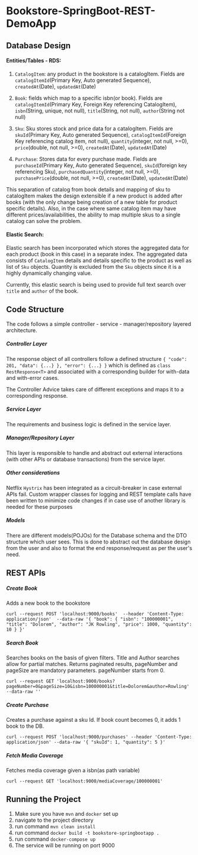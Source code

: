 # Bookstore-SpringBoot-REST-DemoApp

## Database Design

#### Entities/Tables - RDS: 
1. `CatalogItem`: any product in the bookstore is a catalogItem. Fields are `catalogItemId`(Primary Key, Auto generated Sequence),
`createdAt`(Date), `updatedAt`(Date)

2. `Book`: fields which map to a specific isbn(or book). Fields are `catalogItemId`(Primary Key, Foreign Key referencing CatalogItem), 
`isbn`(String, unique, not null), `title`(String, not null), `author`(String not null)

3. `Sku`: Sku stores stock and price data for a catalogItem. Fields are `skuId`(Primary Key, Auto generated Sequence), 
`catalogItemId`(Foreign Key referencing catalog item, not null), `quantity`(integer, not null, >=0), 
`price`(double, not null, >=0), `createdAt`(Date), `updatedAt`(Date)

4. `Purchase`: Stores data for every purchase made. Fields are `purchaseId`(Primary Key, Auto generated Sequence), `skuId`(foreign 
key referencing Sku), `purchasedQuantity`(integer, not null, >=0), `purchasePrice`(double, not null, >=0), `createdAt`(Date),
`updatedAt`(Date)

This separation of catalog from book details and mapping of sku to catalogItem makes the design extensible if a new product 
is added after books (with the only change being creation of a new table for product specific details).  Also, in the case
where same catalog item may have different prices/availabilities, the ability to map multiple skus to a single catalog can solve the
problem.


#### Elastic Search:
Elastic search has been incorporated which stores the aggregated data for each product (book in this case) in a separate index.
The aggregated data consists of `CatalogItem` details and details specific to the product as well as list of `Sku` objects.
Quantity is excluded from the `Sku` objects since it is a highly dynamically changing value.

Currently, this elastic search is being used to provide full text search over `title` and `author` of the book.


## Code Structure
The code follows a simple controller - service - manager/repository layered architecture.

##### Controller Layer
The response object of all controllers follow a defined structure 
`{
     "code": 201,
     "data": {...}
     },
     "error": {...}
 }`
 which is defined as  `class RestResponse<T>` and associated with a corresponding builder for with-data and with-error
 cases.
 
 The Controller Advice takes care of different exceptions and maps it to a corresponding response.
 
 
 ##### Service Layer
 The requirements and business logic is defined in the service layer.
 
 
 ##### Manager/Repository Layer
 This layer is responsible to handle and abstract out external interactions (with other APIs or database transactions) from
 the service layer.
 
 
 ##### Other considerations
 Netflix `Hystrix` has been integrated as a circuit-breaker in case external APIs fail.
 Custom wrapper classes for logging and REST template calls have been written to 
 minimize code changes if in case use of another library is needed for these purposes
 
 
 
 ##### Models
 There are different models(POJOs) for the Database schema and the DTO structure which user sees. This is done to abstract out
 the database design from the user and also to format the end response/request as per the user's need.


## REST APIs
##### Create Book
Adds a new book to the bookstore

`curl --request POST 'localhost:9000/books'  --header 'Content-Type: application/json'  --data-raw '{ "book": { "isbn": "100000001", "title": "Dolorem", "author": "JK Rowling", "price": 1000, "quantity": 10 } }'`


##### Search Book
Searches books on the basis of given filters. Title and Author searches allow for partial matches. Returns paginated results,
pageNumber and pageSize are mandatory parameters. pageNumber starts from 0.

`curl --request GET 'localhost:9000/books?pageNumber=0&pageSize=10&isbn=100000001&title=Dolorem&author=Rowling' --data-raw ''`


##### Create Purchase
Creates a purchase against a sku Id. If book count becomes 0, it adds 1 book to the DB.

`curl --request POST 'localhost:9000/purchases' --header 'Content-Type: application/json' --data-raw '{ "skuId": 1, "quantity": 5 }'`


##### Fetch Media Coverage
Fetches media coverage given a isbn(as path variable)

`curl --request GET 'localhost:9000/mediaCoverage/100000001'`


## Running the Project
1. Make sure you have `mvn` and `docker` set up
2. navigate to the project directory
3. run command `mvn clean install`
4. run command `docker build -t bookstore-springbootapp .`
5. run command `docker-compose up`
6. The service will be running on port 9000




    